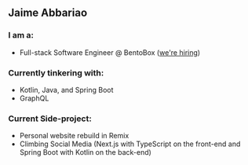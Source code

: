 ## Jaime Abbariao

### I am a:

* Full-stack Software Engineer @ BentoBox ([we're hiring](https://getbento.com/careers/))

### Currently tinkering with:

* Kotlin, Java, and Spring Boot
* GraphQL

### Current Side-project:

* Personal website rebuild in Remix
* Climbing Social Media (Next.js with TypeScript on the front-end and Spring Boot with Kotlin on the back-end)
